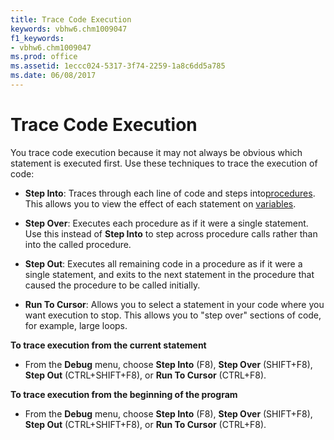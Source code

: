 ```yaml
---
title: Trace Code Execution
keywords: vbhw6.chm1009047
f1_keywords:
- vbhw6.chm1009047
ms.prod: office
ms.assetid: 1eccc024-5317-3f74-2259-1a8c6dd5a785
ms.date: 06/08/2017
---
```



# Trace Code Execution

You trace code execution because it may not always be obvious which statement is executed first. Use these techniques to trace the execution of code:



-  **Step Into**: Traces through each line of code and steps into[procedures](../Glossary/vbe-glossary.md). This allows you to view the effect of each statement on [variables](../Glossary/vbe-glossary.md).
    
-  **Step Over**: Executes each procedure as if it were a single statement. Use this instead of **Step Into** to step across procedure calls rather than into the called procedure.
    
-  **Step Out**: Executes all remaining code in a procedure as if it were a single statement, and exits to the next statement in the procedure that caused the procedure to be called initially.
    
-  **Run To Cursor**: Allows you to select a statement in your code where you want execution to stop. This allows you to "step over" sections of code, for example, large loops.
    

 **To trace execution from the current statement**


- From the  **Debug** menu, choose **Step Into** (F8), **Step Over** (SHIFT+F8), **Step Out** (CTRL+SHIFT+F8), or **Run To Cursor** (CTRL+F8).
    

 **To trace execution from the beginning of the program**


- From the  **Debug** menu, choose **Step Into** (F8), **Step Over** (SHIFT+F8), **Step Out** (CTRL+SHIFT+F8), or **Run To Cursor** (CTRL+F8).
    


